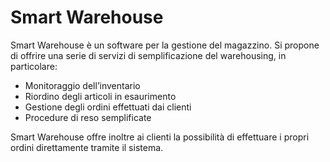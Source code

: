 
# Smart Warehouse

Smart Warehouse è un software per la gestione del magazzino. 
Si propone di offrire una serie di servizi di semplificazione del warehousing, in particolare:
- Monitoraggio dell’inventario
- Riordino degli articoli in esaurimento 
- Gestione degli ordini effettuati dai clienti
- Procedure di reso semplificate

Smart Warehouse offre inoltre ai clienti la possibilità di effettuare i propri ordini direttamente tramite il sistema.


